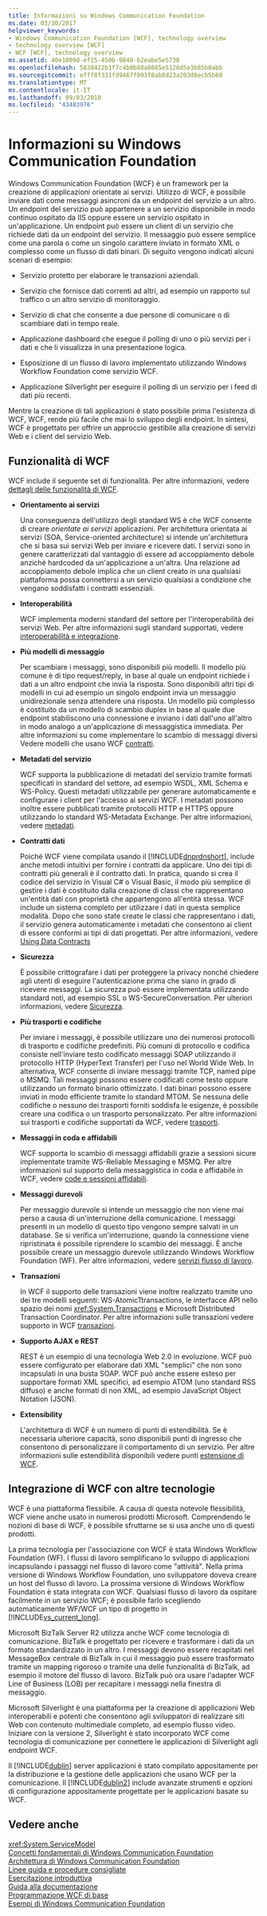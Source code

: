 ```yaml
---
title: Informazioni su Windows Communication Foundation
ms.date: 03/30/2017
helpviewer_keywords:
- Windows Communication Foundation [WCF], technology overview
- technology overview [WCF]
- WCF [WCF], technology overview
ms.assetid: 40e1009d-ef15-450b-9848-62eabe5e5738
ms.openlocfilehash: 5838422b1f7c4b0b88a6085e5120d5e3b85b0abb
ms.sourcegitcommit: efff8f331fd9467f093f8ab8d23a203d6ecb5b60
ms.translationtype: MT
ms.contentlocale: it-IT
ms.lasthandoff: 09/03/2018
ms.locfileid: "43483976"
---
```

# <a name="what-is-windows-communication-foundation"></a>Informazioni su Windows Communication Foundation
Windows Communication Foundation (WCF) è un framework per la creazione di applicazioni orientate ai servizi. Utilizzo di WCF, è possibile inviare dati come messaggi asincroni da un endpoint del servizio a un altro. Un endpoint del servizio può appartenere a un servizio disponibile in modo continuo ospitato da IIS oppure essere un servizio ospitato in un'applicazione. Un endpoint può essere un client di un servizio che richiede dati da un endpoint del servizio. Il messaggio può essere semplice come una parola o come un singolo carattere inviato in formato XML o complesso come un flusso di dati binari. Di seguito vengono indicati alcuni scenari di esempio:  
  
-   Servizio protetto per elaborare le transazioni aziendali.  
  
-   Servizio che fornisce dati correnti ad altri, ad esempio un rapporto sul traffico o un altro servizio di monitoraggio.  
  
-   Servizio di chat che consente a due persone di comunicare o di scambiare dati in tempo reale.  
  
-   Applicazione dashboard che esegue il polling di uno o più servizi per i dati e che li visualizza in una presentazione logica.  
  
-   Esposizione di un flusso di lavoro implementato utilizzando Windows Workflow Foundation come servizio WCF.  
  
-   Applicazione Silverlight per eseguire il polling di un servizio per i feed di dati più recenti.  
  
 Mentre la creazione di tali applicazioni è stato possibile prima l'esistenza di WCF, WCF, rende più facile che mai lo sviluppo degli endpoint. In sintesi, WCF è progettato per offrire un approccio gestibile alla creazione di servizi Web e i client del servizio Web.  
  
## <a name="features-of-wcf"></a>Funzionalità di WCF  
 WCF include il seguente set di funzionalità. Per altre informazioni, vedere [dettagli delle funzionalità di WCF](../../../docs/framework/wcf/feature-details/index.md).  
  
-   **Orientamento ai servizi**  
  
     Una conseguenza dell'utilizzo degli standard WS è che WCF consente di creare *orientate ai servizi* applicazioni. Per architettura orientata ai servizi (SOA, Service-oriented architecture) si intende un'architettura che si basa sui servizi Web per inviare e ricevere dati. I servizi sono in genere caratterizzati dal vantaggio di essere ad accoppiamento debole anziché hardcoded da un'applicazione a un'altra. Una relazione ad accoppiamento debole implica che un client creato in una qualsiasi piattaforma possa connettersi a un servizio qualsiasi a condizione che vengano soddisfatti i contratti essenziali.  
  
-   **Interoperabilità**  
  
     WCF implementa moderni standard del settore per l'interoperabilità dei servizi Web. Per altre informazioni sugli standard supportati, vedere [interoperabilità e integrazione](../../../docs/framework/wcf/feature-details/interoperability-and-integration.md).  
  
-   **Più modelli di messaggio**  
  
     Per scambiare i messaggi, sono disponibili più modelli. Il modello più comune è di tipo request/reply, in base al quale un endpoint richiede i dati a un altro endpoint che invia la risposta. Sono disponibili altri tipi di modelli in cui ad esempio un singolo endpoint invia un messaggio unidirezionale senza attendere una risposta. Un modello più complesso è costituito da un modello di scambio duplex in base al quale due endpoint stabiliscono una connessione e inviano i dati dall'uno all'altro in modo analogo a un'applicazione di messaggistica immediata. Per altre informazioni su come implementare lo scambio di messaggi diversi Vedere modelli che usano WCF [contratti](../../../docs/framework/wcf/feature-details/contracts.md).  
  
-   **Metadati del servizio**  
  
     WCF supporta la pubblicazione di metadati del servizio tramite formati specificati in standard del settore, ad esempio WSDL, XML Schema e WS-Policy. Questi metadati utilizzabile per generare automaticamente e configurare i client per l'accesso ai servizi WCF. I metadati possono inoltre essere pubblicati tramite protocolli HTTP e HTTPS oppure utilizzando lo standard WS-Metadata Exchange. Per altre informazioni, vedere [metadati](../../../docs/framework/wcf/feature-details/metadata.md).  
  
-   **Contratti dati**  
  
     Poiché WCF viene compilata usando il [!INCLUDE[dnprdnshort](../../../includes/dnprdnshort-md.md)], include anche metodi intuitivi per fornire i contratti da applicare. Uno dei tipi di contratti più generali è il contratto dati. In pratica, quando si crea il codice del servizio in Visual C# o Visual Basic, il modo più semplice di gestire i dati è costituito dalla creazione di classi che rappresentano un'entità dati con proprietà che appartengono all'entità stessa. WCF include un sistema completo per utilizzare i dati in questa semplice modalità. Dopo che sono state create le classi che rappresentano i dati, il servizio genera automaticamente i metadati che consentono ai client di essere conformi ai tipi di dati progettati. Per altre informazioni, vedere [Using Data Contracts](../../../docs/framework/wcf/feature-details/using-data-contracts.md)  
  
-   **Sicurezza**  
  
     È possibile crittografare i dati per proteggere la privacy nonché chiedere agli utenti di eseguire l'autenticazione prima che siano in grado di ricevere messaggi. La sicurezza può essere implementata utilizzando standard noti, ad esempio SSL o WS-SecureConversation. Per ulteriori informazioni, vedere [Sicurezza](../../../docs/framework/wcf/feature-details/security.md).  
  
-   **Più trasporti e codifiche**  
  
     Per inviare i messaggi, è possibile utilizzare uno dei numerosi protocolli di trasporto e codifiche predefiniti. Più comuni di protocollo e codifica consiste nell'inviare testo codificato messaggi SOAP utilizzando il protocollo HTTP (HyperText Transfer) per l'uso nel World Wide Web. In alternativa, WCF consente di inviare messaggi tramite TCP, named pipe o MSMQ. Tali messaggi possono essere codificati come testo oppure utilizzando un formato binario ottimizzato.  I dati binari possono essere inviati in modo efficiente tramite lo standard MTOM. Se nessuna delle codifiche o nessuno dei trasporti forniti soddisfa le esigenze, è possibile creare una codifica o un trasporto personalizzato. Per altre informazioni sui trasporti e codifiche supportati da WCF, vedere [trasporti](../../../docs/framework/wcf/feature-details/transports.md).  
  
-   **Messaggi in coda e affidabili**  
  
     WCF supporta lo scambio di messaggi affidabili grazie a sessioni sicure implementate tramite WS-Reliable Messaging e MSMQ. Per altre informazioni sul supporto della messaggistica in coda e affidabile in WCF, vedere [code e sessioni affidabili](../../../docs/framework/wcf/feature-details/queues-and-reliable-sessions.md).  
  
-   **Messaggi durevoli**  
  
     Per messaggio durevole si intende un messaggio che non viene mai perso a causa di un'interruzione della comunicazione. I messaggi presenti in un modello di questo tipo vengono sempre salvati in un database. Se si verifica un'interruzione, quando la connessione viene ripristinata è possibile riprendere lo scambio dei messaggi. È anche possibile creare un messaggio durevole utilizzando Windows Workflow Foundation (WF). Per altre informazioni, vedere [servizi flusso di lavoro](../../../docs/framework/wcf/feature-details/workflow-services.md).  
  
-   **Transazioni**  
  
     In WCF il supporto delle transazioni viene inoltre realizzato tramite uno dei tre modelli seguenti: WS-AtomicTtransactions, le interfacce API nello spazio dei nomi <xref:System.Transactions> e Microsoft Distributed Transaction Coordinator. Per altre informazioni sulle transazioni vedere supporto in WCF [transazioni](../../../docs/framework/wcf/feature-details/transactions-in-wcf.md).  
  
-   **Supporto AJAX e REST**  
  
     REST è un esempio di una tecnologia Web 2.0 in evoluzione. WCF può essere configurato per elaborare dati XML "semplici" che non sono incapsulati in una busta SOAP. WCF può anche essere esteso per supportare formati XML specifici, ad esempio ATOM (uno standard RSS diffuso) e anche formati di non XML, ad esempio JavaScript Object Notation (JSON).  
  
-   **Extensibility**  
  
     L'architettura di WCF è un numero di punti di estendibilità. Se è necessaria ulteriore capacità, sono disponibili punti di ingresso che consentono di personalizzare il comportamento di un servizio. Per altre informazioni sulle estendibilità disponibili vedere punti [estensione di WCF](../../../docs/framework/wcf/extending/index.md).  
  
## <a name="wcf-integration-with-other-microsoft-technologies"></a>Integrazione di WCF con altre tecnologie  
 WCF è una piattaforma flessibile. A causa di questa notevole flessibilità, WCF viene anche usato in numerosi prodotti Microsoft. Comprendendo le nozioni di base di WCF, è possibile sfruttarne se si usa anche uno di questi prodotti.  
  
 La prima tecnologia per l'associazione con WCF è stata Windows Workflow Foundation (WF). I flussi di lavoro semplificano lo sviluppo di applicazioni incapsulando i passaggi nel flusso di lavoro come "attività". Nella prima versione di Windows Workflow Foundation, uno sviluppatore doveva creare un host del flusso di lavoro. La prossima versione di Windows Workflow Foundation è stata integrata con WCF. Qualsiasi flusso di lavoro da ospitare facilmente in un servizio WCF; è possibile farlo scegliendo automaticamente WF/WCF un tipo di progetto in [!INCLUDE[vs_current_long](../../../includes/vs-current-long-md.md)].  
  
 Microsoft BizTalk Server R2 utilizza anche WCF come tecnologia di comunicazione. BizTalk è progettato per ricevere e trasformare i dati da un formato standardizzato in un altro. I messaggi devono essere recapitati nel MessageBox centrale di BizTalk in cui il messaggio può essere trasformato tramite un mapping rigoroso o tramite una delle funzionalità di BizTalk, ad esempio il motore del flusso di lavoro. BizTalk può ora usare l'adapter WCF Line of Business (LOB) per recapitare i messaggi nella finestra di messaggio.  
  
 Microsoft Silverlight è una piattaforma per la creazione di applicazioni Web interoperabili e potenti che consentono agli sviluppatori di realizzare siti Web con contenuto multimediale completo, ad esempio flusso video. Iniziare con la versione 2, Silverlight è stato incorporato WCF come tecnologia di comunicazione per connettere le applicazioni di Silverlight agli endpoint WCF.  
  
 Il [!INCLUDE[dublin](../../../includes/dublin-md.md)] server applicazioni è stato compilato appositamente per la distribuzione e la gestione delle applicazioni che usano WCF per la comunicazione. Il [!INCLUDE[dublin2](../../../includes/dublin2-md.md)] include avanzate strumenti e opzioni di configurazione appositamente progettate per le applicazioni basate su WCF.  
  
## <a name="see-also"></a>Vedere anche  
 <xref:System.ServiceModel>  
 [Concetti fondamentali di Windows Communication Foundation](../../../docs/framework/wcf/fundamental-concepts.md)  
 [Architettura di Windows Communication Foundation](../../../docs/framework/wcf/architecture.md)  
 [Linee guida e procedure consigliate](../../../docs/framework/wcf/guidelines-and-best-practices.md)  
 [Esercitazione introduttiva](../../../docs/framework/wcf/getting-started-tutorial.md)  
 [Guida alla documentazione](../../../docs/framework/wcf/guide-to-the-documentation.md)  
 [Programmazione WCF di base](../../../docs/framework/wcf/basic-wcf-programming.md)  
 [Esempi di Windows Communication Foundation](https://msdn.microsoft.com/library/8ec9d192-5d81-4f64-bfd3-90c5e5858c91)

